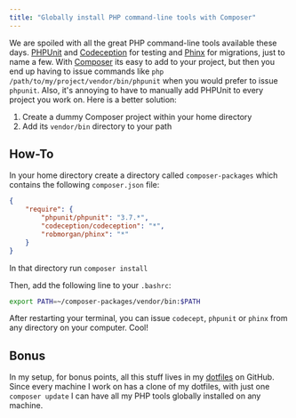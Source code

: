 ```yaml
---
title: "Globally install PHP command-line tools with Composer"
---
```


We are spoiled with all the great PHP command-line tools available these days.
[PHPUnit] and [Codeception] for testing and [Phinx] for migrations, just to
name a few. With [Composer] its easy to add to your project, but then you end
up having to issue commands like `php /path/to/my/project/vendor/bin/phpunit`
when you would prefer to issue `phpunit`. Also, it's annoying to have to
manually add PHPUnit to every project you work on. Here is a better solution:

1. Create a dummy Composer project within your home directory
2. Add its `vendor/bin` directory to your path

## How-To

In your home directory create a directory called `composer-packages`
which contains the following `composer.json` file:

```json
{
    "require": {
        "phpunit/phpunit": "3.7.*",
        "codeception/codeception": "*",
        "robmorgan/phinx": "*"
    }
}
```

In that directory run `composer install`

Then, add the following line to your `.bashrc`:

```bash
export PATH=~/composer-packages/vendor/bin:$PATH
```

After restarting your terminal, you can issue `codecept`, `phpunit` or `phinx`
from any directory on your computer. Cool!

## Bonus

In my setup, for bonus points, all this stuff lives in my [dotfiles] on GitHub.
Since every machine I work on has a clone of my dotfiles, with just one
`composer update` I can have all my PHP tools globally installed on any
machine.

[PHPUnit]: http://phpunit.de/
[Codeception]: http://codeception.com/
[Phinx]: http://phinx.org/
[Composer]: https://getcomposer.org/
[dotfiles]: https://github.com/captbaritone/dotfiles/tree/master/composer-packages
